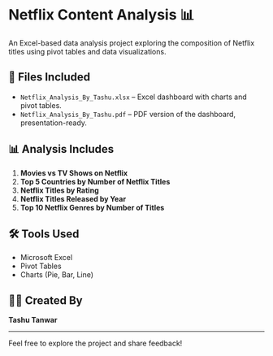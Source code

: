 # Netflix Content Analysis 📊

An Excel-based data analysis project exploring the composition of Netflix titles using pivot tables and data visualizations.

## 📁 Files Included

- `Netflix_Analysis_By_Tashu.xlsx` – Excel dashboard with charts and pivot tables.
- `Netflix_Analysis_By_Tashu.pdf` – PDF version of the dashboard, presentation-ready.

## 📊 Analysis Includes

1. **Movies vs TV Shows on Netflix**
2. **Top 5 Countries by Number of Netflix Titles**
3. **Netflix Titles by Rating**
4. **Netflix Titles Released by Year**
5. **Top 10 Netflix Genres by Number of Titles**

## 🛠 Tools Used

- Microsoft Excel
- Pivot Tables
- Charts (Pie, Bar, Line)

## 👩‍💻 Created By

**Tashu Tanwar**

---

Feel free to explore the project and share feedback!

